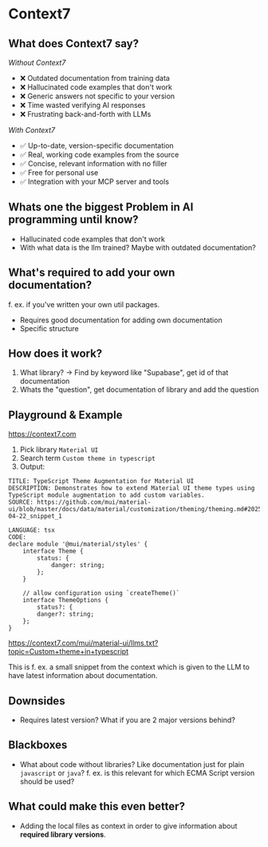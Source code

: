 # Context7

## What does Context7 say?

*Without Context7*

- ❌ Outdated documentation from training data
- ❌ Hallucinated code examples that don't work
- ❌ Generic answers not specific to your version
- ❌ Time wasted verifying AI responses
- ❌ Frustrating back-and-forth with LLMs

*With Context7*

- ✅ Up-to-date, version-specific documentation
- ✅ Real, working code examples from the source
- ✅ Concise, relevant information with no filler
- ✅ Free for personal use
- ✅ Integration with your MCP server and tools

##  Whats one the biggest Problem in AI programming until know?

- Hallucinated code examples that don't work
- With what data is the llm trained? Maybe with outdated documentation?

## What's required to add your own documentation?

f. ex. if you've written your own util packages.

- Requires good documentation for adding own documentation
- Specific structure

## How does it work? 

1. What library? -> Find by keyword like "Supabase", get id of that documentation
2. Whats the "question", get documentation of library and add the question

## Playground & Example

https://context7.com

1. Pick library `Material UI`
2. Search term `Custom theme in typescript`
3. Output:

```
TITLE: TypeScript Theme Augmentation for Material UI
DESCRIPTION: Demonstrates how to extend Material UI theme types using TypeScript module augmentation to add custom variables.
SOURCE: https://github.com/mui/material-ui/blob/master/docs/data/material/customization/theming/theming.md#2025-04-22_snippet_1

LANGUAGE: tsx
CODE:
declare module '@mui/material/styles' {
    interface Theme {
        status: {
            danger: string;
        };
    }
    
    // allow configuration using `createTheme()`
    interface ThemeOptions {
        status?: {
        danger?: string;
    };
}
```
https://context7.com/mui/material-ui/llms.txt?topic=Custom+theme+in+typescript

This is f. ex. a small snippet from the context which is given to the LLM to have latest information about documentation.

## Downsides

- Requires latest version? What if you are 2 major versions behind?

## Blackboxes

- What about code without libraries? Like documentation just for plain `javascript` or `java`? f. ex. is this relevant for which ECMA Script version should be used?

## What could make this even better?

- Adding the local files as context in order to give information about **required library versions**.
